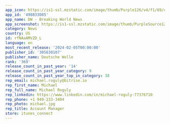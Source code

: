 ```yaml
---
app_icon: https://is1-ssl.mzstatic.com/image/thumb/Purple126/v4/f1/69/cd/f169cd0f-037a-7184-4e8a-bb34a0131a82/AppIcon-1x_U007emarketing-0-7-0-85-220-0.png/1024x1024bb.png
app_id: '498833085'
app_name: DW - Breaking World News
app_screenshot: https://is1-ssl.mzstatic.com/image/thumb/PurpleSource122/v4/b1/31/c8/b131c8bb-ae8d-64ad-8614-e6a040aadf15/b27e1a94-cc66-483d-8128-1e561c0e665c_iPhone_11_Pro_Max-1.png/1242x2688bb.png
category: News
country: US
id: rfNAaAMVZD_L
language: en
most_recent_release: '2024-02-05T00:00:00'
publisher_id: '305630107'
publisher_name: Deutsche Welle
rank: '369'
release_count_in_past_year: '14'
release_count_in_past_year_category: 9
release_count_in_past_year_top_in_category: 38
rep_email: michael.roguly@bitrise.io
rep_first_name: Michael
rep_full_name: Michael Roguly
rep_linkedin: https://www.linkedin.com/in/michael-roguly-77376710
rep_phone: +1 949-233-3404
rep_photo: michael.jpg
rep_title: Account Manager
store: itunes_connect
---
```

